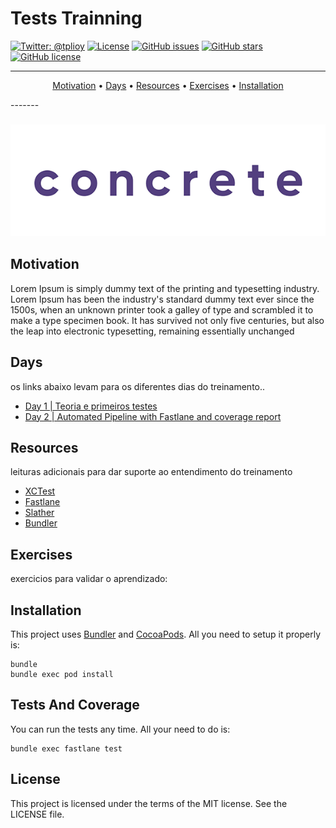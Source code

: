 # Tests Trainning

[![Twitter: @tplioy](https://img.shields.io/badge/contact-@tplioy-blue.svg?style=flat)](https://twitter.com/tplioy)
[![License](http://img.shields.io/badge/license-MIT-green.svg?style=flat)](https://github.com/thiagolioy/TestsTrainning/blob/master/LICENSE)
[![GitHub issues](https://img.shields.io/github/issues/thiagolioy/TestsTrainning.svg)](https://github.com/thiagolioy/TestsTrainning/issues)
[![GitHub stars](https://img.shields.io/github/stars/thiagolioy/TestsTrainning.svg)](https://github.com/thiagolioy/TestsTrainning/stargazers)
[![GitHub license](https://img.shields.io/badge/license-MIT-blue.svg)](https://raw.githubusercontent.com/thiagolioy/TestsTrainning/master/LICENSE)

-------
<p align="center">
    <a href="#motivation">Motivation</a> &bull;
    <a href="#days">Days</a> &bull;
    <a href="#resources">Resources</a> &bull;
    <a href="#exercises">Exercises</a> &bull;
    <a href="#installation">Installation</a>
</p>
-------

<h3 align="center">
  <img src="assets/Logo-animado-1.gif" alt="Gif Concrete" />
</h3>

## Motivation

Lorem Ipsum is simply dummy text of the printing and typesetting industry. Lorem Ipsum has been the industry's standard dummy text ever since the 1500s, when an unknown printer took a galley of type and scrambled it to make a type specimen book. It has survived not only five centuries, but also the leap into electronic typesetting, remaining essentially unchanged



## Days

os links abaixo levam para os diferentes dias do treinamento..

- [Day 1 | Teoria e primeiros testes ](https://github.com/thiagolioy/TestsTrainning/tree/day1)
- [Day 2 | Automated Pipeline with Fastlane and coverage report](https://github.com/thiagolioy/TestsTrainning/tree/day2)

## Resources

leituras adicionais para dar suporte ao entendimento do treinamento

- [XCTest](https://developer.apple.com/documentation/xctest)
- [Fastlane](https://fastlane.tools)
- [Slather](https://github.com/SlatherOrg/slather)
- [Bundler](http://bundler.io)

## Exercises

exercicios para validar o aprendizado:




## Installation

This project uses [Bundler](http://bundler.io) and [CocoaPods](https://cocoapods.org). All you need to setup it properly is:
```
bundle
bundle exec pod install
```

## Tests And Coverage

You can run the tests any time. All your need to do is:
```
bundle exec fastlane test
```

## License
This project is licensed under the terms of the MIT license. See the LICENSE file.
